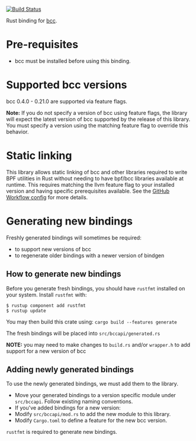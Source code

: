 [![Build Status](https://travis-ci.org/rust-bpf/bcc-sys.svg?branch=master)](https://travis-ci.org/rust-bpf/bcc-sys)

Rust binding for [bcc](https://github.com/iovisor/bcc).

# Pre-requisites
* bcc must be installed before using this binding.

# Supported bcc versions

bcc 0.4.0 - 0.21.0 are supported via feature flags.

**Note:** If you do not specify a version of bcc using feature flags, the
library will expect the latest version of bcc supported by the release of this
library. You must specify a version using the matching feature flag to override
this behavior.

# Static linking

This library allows static linking of bcc and other libraries required to write
BPF utilities in Rust without needing to have bpf/bcc libraries available at
runtime. This requires matching the llvm feature flag to your installed version
and having specific prerequisites available. See the [GitHub Workflow config]
for more details.

# Generating new bindings

Freshly generated bindings will sometimes be required:
* to support new versions of bcc
* to regenerate older bindings with a newer version of bindgen

## How to generate new bindings

Before you generate fresh bindings, you should have `rustfmt` installed on your
system. Install `rustfmt` with:
```
$ rustup component add rustfmt
$ rustup update
```

You may then build this crate using:
```cargo build --features generate```

The fresh bindings will be placed into `src/bccapi/generated.rs`

**NOTE:** you may need to make changes to `build.rs` and/or `wrapper.h`
to add support for a new version of bcc

## Adding newly generated bindings

To use the newly generated bindings, we must add them to the library.

* Move your generated bindings to a version specific module under `src/bccapi`.
Follow existing naming conventions.
* If you've added bindings for a new version:
 * Modify `src/bccapi/mod.rs` to add the new module to this library.
 * Modify `Cargo.toml` to define a feature for the new bcc version.

`rustfmt` is required to generate new bindings.

[GitHub Workflow config]: https://github.com/rust-bpf/bcc-sys/tree/.github/workflows/cargo.yml